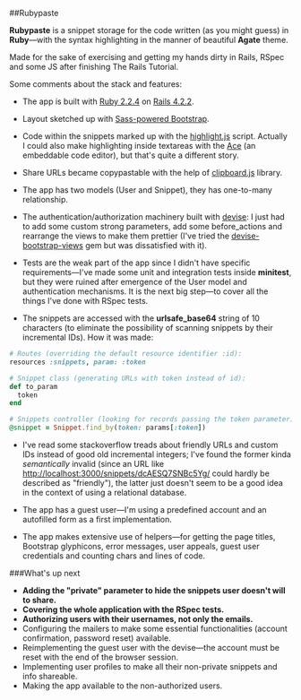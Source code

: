 ##Rubypaste

**Rubypaste** is a snippet storage for the code written (as you might guess) in **Ruby**—with the syntax highlighting in the manner of beautiful **Agate** theme.

Made for the sake of exercising and getting my hands dirty in Rails, RSpec and some JS after finishing The Rails Tutorial.

Some comments about the stack and features:

* The app is built with [Ruby 2.2.4](https://www.ruby-lang.org/en/) on [Rails 4.2.2](http://rubyonrails.org/).

* Layout sketched up with [Sass-powered Bootstrap](https://github.com/twbs/bootstrap-sass).

* Code within the snippets marked up with the [highlight.js](https://highlightjs.org/) script. Actually I could also make highlighting inside textareas with the [Ace](https://ace.c9.io/) (an embeddable code editor), but that's quite a different story.

* Share URLs became copypastable with the help of [clipboard.js](https://clipboardjs.com/) library.

* The app has two models (User and Snippet), they has one-to-many relationship.

* The authentication/authorization machinery built with [devise](https://github.com/plataformatec/devise): I just had to add some custom strong parameters, add some before_actions and rearrange the views to make them prettier (I've tried the [devise-bootstrap-views](https://github.com/hisea/devise-bootstrap-views) gem but was dissatisfied with it).

* Tests are the weak part of the app since I didn't have specific requirements—I've made some unit and integration tests inside **minitest**, but they were ruined after emergence of the User model and authentication mechanisms. It is the next big step—to cover all the things I've done with RSpec tests.

* The snippets are accessed with the **urlsafe_base64** string of 10 characters (to eliminate the possibility of scanning snippets by their incremental IDs). How it was made:

```ruby
# Routes (overriding the default resource identifier :id):
resources :snippets, param: :token

# Snippet class (generating URLs with token instead of id):
def to_param
  token
end

# Snippets controller (looking for records passing the token parameter):
@snippet = Snippet.find_by(token: params[:token])
```

* I've read some stackoverflow treads about friendly URLs and custom IDs instead of good old incremental integers; I've found the former kinda *semantically* invalid (since an URL like [http://localhost:3000/snippets/dcAESQ7SNBc5Yg/](example) could hardly be described as "friendly"), the latter just doesn't seem to be a good idea in the context of using a relational database.

* The app has a guest user—I'm using a predefined account and an autofilled form as a first implementation.

* The app makes extensive use of helpers—for getting the page titles, Bootstrap glyphicons, error messages, user appeals, guest user credentials and counting chars and lines of code.

###What's up next
* **Adding the "private" parameter to hide the snippets user doesn't will to share.**
* **Covering the whole application with the RSpec tests.**
* **Authorizing users with their usernames, not only the emails.**
* Configuring the mailers to make some essential functionalities (account confirmation, password reset) available.
* Reimplementing the guest user with the devise—the account must be reset with the end of the browser session.
* Implementing user profiles to make all their non-private snippets and info shareable.
* Making the app available to the non-authorized users.
